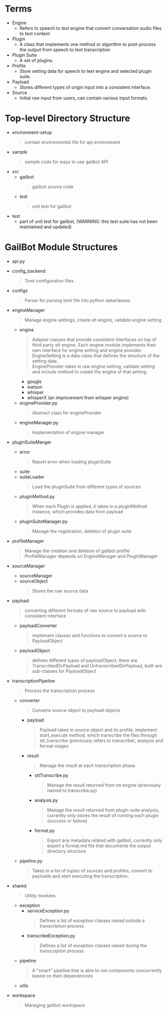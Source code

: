 # Terms 
- Engine
  - Refers to speech to text engine that convert conversation audio files to text content
- Plugin 
  - A class that implements one method or algorithm to post-process the output from speech to text transcription
- Plugin Suite 
  - A set of plugins. 
- Profile 
  - Store setting data for speech to text engine and selected plugin suite.
- Payload 
  - Stores different types of origin input into a consistent interface.
- Source
  - Initial raw input from users, can contain various input formats.
  
# Top-level Directory Structure 
- environment-setup 
  > contain environmental file for api environment
- sample 
  > sample code for ways to use gailbot API 
- src
  - gailbot 
    > gailbot source code 
  - test 
    > unit test for gailbot 
- test 
  - part of unit test for gailbot, (WARNING: this test suite has not been maintained and updated) 
  
# GailBot Module Structures
- api.py
- config_backend
  > Toml configuration files 
- configs
  > Parser for parsing toml file into python dataclasses
- engineManager
  > Manage engine settings, create stt engine, validate engine setting
    - engine
      > Adapter classes that provide consistent interfaces on top of third party stt engine. Each engine module
      implements their own interface for engine setting and engine provider. <br/> EngineSetting is a data-class that defines the structure of the setting data. 
      <br/> EngineProvider takes in raw engine setting, validate setting and include method
      to create the engine of that setting.
        - google
        - watson
        - whisper
        - whisperX (an improvement from whisper engine)
    - engineProvider.py
      > Abstract class for engineProvider
    - engineManager.py
      > Implementation of engine manager 

- pluginSuiteManger
    - error
      > Report error when loading pluginSuite
    - suite
    - suiteLoader
      > Load the pluginSuite from different types of sources
    - pluginMethod.py
      > When each Plugin is applied, it takes in a pluginMethod instance, which provides data from payload
    - pluginSuiteManager.py
      > Manage the registration, deletion of plugin suite

- profileManager
  > Manage the creation and deletion of gailbot profile <br/> ProfileManager depends on EngineManager and PluginManager

- sourceManager
    - sourceManager
    - sourceObject
      > Stores the raw source data

- payload
  > converting different formats of raw source to payload with consistent interface
  - payloadConverter
    > implement classes and functions to convert a source to PayloadObject
  - payloadObject
    > defines different types of payloadObject, there are TranscribedDirPayload
      and UntranscribedDirPayload, both are sub-classes for PayloadObject  

- transcriptionPipeline
  > Process the transcription process
    - converter
      > Converts source object to payload objects
        - payload
          > Payload takes in source object and its profile, implement start_execute method, which transcribe the files
          through stt_transcribe (previously refers to transcribe), analysis and format stages
        - result
          > Manage the result at each transcription phase 
          - sttTranscribe.py 
            > Manage the result returned from stt engine (previously named to transcribe.py)
          - analysis.py
            > Manage the result returned from plugin suite analysis, currently only stores the result of running each plugin (success or failure)
          - format.py
            > Export any metadata related with gailbot, currently only export a format.md file that documents the output directory structure 
    - pipeline.py
      > Takes in a list of tuples of sources and profiles, convert to payloads and start executing the transcription. 

- shared
  > Utility modules
    - exception
      - serviceException.py
        > Defines a list of exception classes raised outside a transcription process
      - transcribeException.py
        > Defines a list of exception classes raised during the transcription process
    - pipeline
      > A "smart" pipeline that is able to run components concurrently based on their dependencies
    - utils

- workspace
  > Managing gailbot workspace


